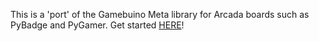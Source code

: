 This is a 'port' of the Gamebuino Meta library for Arcada boards such as PyBadge and PyGamer.
Get started [HERE](https://gamebuino.com/start)!
